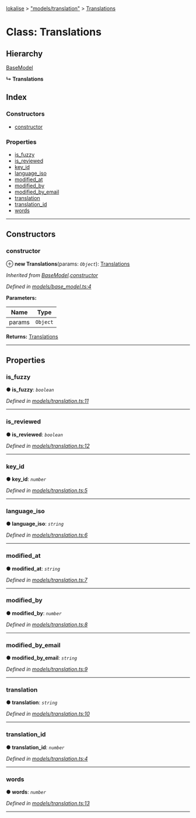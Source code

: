 [lokalise](../README.md) > ["models/translation"](../modules/_models_translation_.md) > [Translations](../classes/_models_translation_.translations.md)

# Class: Translations

## Hierarchy

 [BaseModel](_models_base_model_.basemodel.md)

**↳ Translations**

## Index

### Constructors

* [constructor](_models_translation_.translations.md#constructor)

### Properties

* [is_fuzzy](_models_translation_.translations.md#is_fuzzy)
* [is_reviewed](_models_translation_.translations.md#is_reviewed)
* [key_id](_models_translation_.translations.md#key_id)
* [language_iso](_models_translation_.translations.md#language_iso)
* [modified_at](_models_translation_.translations.md#modified_at)
* [modified_by](_models_translation_.translations.md#modified_by)
* [modified_by_email](_models_translation_.translations.md#modified_by_email)
* [translation](_models_translation_.translations.md#translation)
* [translation_id](_models_translation_.translations.md#translation_id)
* [words](_models_translation_.translations.md#words)

---

## Constructors

<a id="constructor"></a>

###  constructor

⊕ **new Translations**(params: *`Object`*): [Translations](_models_translation_.translations.md)

*Inherited from [BaseModel](_models_base_model_.basemodel.md).[constructor](_models_base_model_.basemodel.md#constructor)*

*Defined in [models/base_model.ts:4](https://github.com/lokalise/node-lokalise-api/blob/324e932/src/models/base_model.ts#L4)*

**Parameters:**

| Name | Type |
| ------ | ------ |
| params | `Object` |

**Returns:** [Translations](_models_translation_.translations.md)

___

## Properties

<a id="is_fuzzy"></a>

###  is_fuzzy

**● is_fuzzy**: *`boolean`*

*Defined in [models/translation.ts:11](https://github.com/lokalise/node-lokalise-api/blob/324e932/src/models/translation.ts#L11)*

___
<a id="is_reviewed"></a>

###  is_reviewed

**● is_reviewed**: *`boolean`*

*Defined in [models/translation.ts:12](https://github.com/lokalise/node-lokalise-api/blob/324e932/src/models/translation.ts#L12)*

___
<a id="key_id"></a>

###  key_id

**● key_id**: *`number`*

*Defined in [models/translation.ts:5](https://github.com/lokalise/node-lokalise-api/blob/324e932/src/models/translation.ts#L5)*

___
<a id="language_iso"></a>

###  language_iso

**● language_iso**: *`string`*

*Defined in [models/translation.ts:6](https://github.com/lokalise/node-lokalise-api/blob/324e932/src/models/translation.ts#L6)*

___
<a id="modified_at"></a>

###  modified_at

**● modified_at**: *`string`*

*Defined in [models/translation.ts:7](https://github.com/lokalise/node-lokalise-api/blob/324e932/src/models/translation.ts#L7)*

___
<a id="modified_by"></a>

###  modified_by

**● modified_by**: *`number`*

*Defined in [models/translation.ts:8](https://github.com/lokalise/node-lokalise-api/blob/324e932/src/models/translation.ts#L8)*

___
<a id="modified_by_email"></a>

###  modified_by_email

**● modified_by_email**: *`string`*

*Defined in [models/translation.ts:9](https://github.com/lokalise/node-lokalise-api/blob/324e932/src/models/translation.ts#L9)*

___
<a id="translation"></a>

###  translation

**● translation**: *`string`*

*Defined in [models/translation.ts:10](https://github.com/lokalise/node-lokalise-api/blob/324e932/src/models/translation.ts#L10)*

___
<a id="translation_id"></a>

###  translation_id

**● translation_id**: *`number`*

*Defined in [models/translation.ts:4](https://github.com/lokalise/node-lokalise-api/blob/324e932/src/models/translation.ts#L4)*

___
<a id="words"></a>

###  words

**● words**: *`number`*

*Defined in [models/translation.ts:13](https://github.com/lokalise/node-lokalise-api/blob/324e932/src/models/translation.ts#L13)*

___

